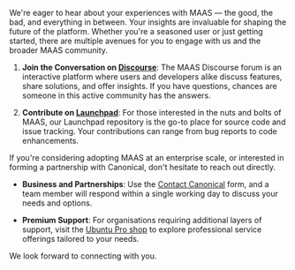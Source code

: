 We're eager to hear about your experiences with MAAS — the good, the bad, and everything in between. Your insights are invaluable for shaping the future of the platform. Whether you're a seasoned user or just getting started, there are multiple avenues for you to engage with us and the broader MAAS community.

1. **Join the Conversation on [Discourse](https://discourse.maas.io)**: The MAAS Discourse forum is an interactive platform where users and developers alike discuss features, share solutions, and offer insights. If you have questions, chances are someone in this active community has the answers.
  
2. **Contribute on [Launchpad](https://launchpad.net/maas)**: For those interested in the nuts and bolts of MAAS, our Launchpad repository is the go-to place for source code and issue tracking. Your contributions can range from bug reports to code enhancements.

If you're considering adopting MAAS at an enterprise scale, or interested in forming a partnership with Canonical, don't hesitate to reach out directly.

- **Business and Partnerships**: Use the [Contact Canonical](https://maas.io/contact-us) form, and a team member will respond within a single working day to discuss your needs and options.

- **Premium Support**: For organisations requiring additional layers of support, visit the [Ubuntu Pro shop](https://buy.ubuntu.com/) to explore professional service offerings tailored to your needs.

We look forward to connecting with you.
